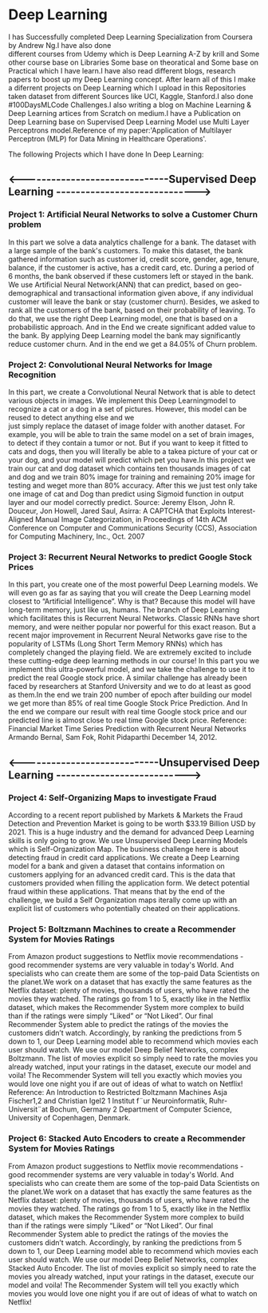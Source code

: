 # Deep Learning
I has Successfully completed Deep Learning Specialization from Coursera by Andrew Ng.I have also done  
different courses from Udemy which is Deep Learning A-Z by krill and Some other course base on Libraries Some base on theoratical 
and Some base on Practical which I have learn.I have also read different blogs, research papers to boost up my Deep Learning concept.
After learn all of this I make a diferrent projects on Deep Learning which I upload in this Repositories taken dataset from different 
Sources like UCI, Kaggle, Stanford.I also done #100DaysMLCode Challenges.I also writing a blog on Machine Learning & Deep Learning 
artices from Scratch on medium.I have a Publication on Deep Learning base on Supervised Deep Learning Model use Multi Layer 
Perceptrons model.Reference of my paper:'Application of Multilayer Perceptron (MLP) for Data Mining in Healthcare Operations'.

The following Projects which I have done In Deep Learning:

   ## <------------------------------Supervised Deep Learning ----------------------------->

### Project 1: Artificial Neural Networks to solve a Customer Churn problem
In this part we solve a data analytics challenge for a bank. The dataset with a large sample of  the bank's customers. To make this 
dataset, the bank gathered information such as customer id, credit score, gender, age, tenure, balance, if the customer is active, 
has a credit card, etc. During a period of 6 months, the bank observed if these customers left or stayed in the bank. We use Artificial 
Neural Network(ANN) that can predict, based on geo-demographical and transactional information given above, if any individual customer
will leave the bank or stay (customer churn). Besides, we asked to rank all the customers of the bank, based on their probability of 
leaving. To do that, we use the right Deep Learning model, one that is based on a probabilistic approach. And in the End we create 
significant added value to the bank. By applying Deep Learning model the bank may significantly reduce customer churn.
And in the end we get a 84.05% of Churn problem.

### Project 2: Convolutional Neural Networks for Image Recognition
In this part, we create a Convolutional Neural Network that is able to detect various objects in images. We implement this Deep 
Learningmodel to recognize a cat or a dog in a set of pictures. However, this model can be reused to detect anything else and we  
just simply replace the dataset of image folder with another dataset. For example, you will be able to train the same model on a
set of brain images, to detect if they contain a tumor or not. But if you want to keep it fitted to cats and dogs, then you will 
literally be able to a takea picture of your cat or your dog, and your model will predict which pet you have.In this project we 
train our cat and dog dataset which contains ten thousands images of cat and dog and we train 80% image for training and remaining 
20% image for testing and weget more than 80% accuracy. After this we just test only take one image of cat and Dog than predict 
using Sigmoid function in output layer and our model correctly predict.
Source: Jeremy Elson, John R. Douceur, Jon Howell, Jared Saul, Asirra: A CAPTCHA that Exploits Interest-Aligned Manual 
Image Categorization, in Proceedings of 14th ACM Conference on Computer and Communications Security (CCS), Association 
for Computing Machinery, Inc., Oct. 2007

### Project 3: Recurrent Neural Networks to predict Google Stock Prices
In this part, you create one of the most powerful Deep Learning models. We will even go as far as saying that you will create 
the Deep Learning model closest to “Artificial Intelligence”. Why is that? Because this model will have long-term memory,
just like us, humans. The branch of Deep Learning which facilitates this is Recurrent Neural Networks. Classic RNNs have 
short memory, and were neither popular nor powerful for this exact reason. But a recent major improvement in Recurrent Neural
Networks gave rise to the popularity of LSTMs (Long Short Term Memory RNNs) which has completely changed the playing field.
We are extremely excited to include these cutting-edge deep learning methods in our course! In this part you we implement 
this ultra-powerful model, and we take the challenge to use it to predict the real Google stock price. A similar challenge
has already been faced by researchers at Stanford University and we to do at least as good as them.In the end we train 200
number of epoch after building our model we get more than 85% of real time Google Stock Price Prediction. And In the end 
we compare our result with real time Google stock price and our predicted line is almost close to real time Google stock price.
Reference:
Financial Market Time Series Prediction with Recurrent Neural Networks Armando Bernal, Sam Fok, Rohit Pidaparthi December 14, 2012.

## <----------------------------Unsupervised Deep Learning --------------------------->

### Project 4: Self-Organizing Maps to investigate Fraud
According to a recent report published by Markets & Markets the Fraud Detection and Prevention Market is going to be worth 
$33.19 Billion USD by 2021. This is a huge industry and the demand for advanced Deep Learning skills is only going to grow. 
We use Unsupervised Deep Learning Models which is Self-Organization Map. The business challenge here is about detecting fraud 
in credit card applications. We create a Deep Learning model for a bank and given a dataset that contains information on customers
applying for an advanced credit card. This is the data that customers provided when filling the application form. We detect 
potential fraud within these applications. That means that by the end of the challenge, we build a Self Organization maps iterally
come up with an explicit list of customers who potentially cheated on their applications.

### Project 5: Boltzmann Machines to create a Recommender System for Movies Ratings
From Amazon product suggestions to Netflix movie recommendations - good recommender systems are very valuable in today's World.
And specialists who can create them are some of the top-paid Data Scientists on the planet.We work on a dataset that has exactly
the same features as the Netflix dataset: plenty of movies, thousands of users, who have rated the movies they watched. 
The ratings go from 1 to 5, exactly like in the Netflix dataset, which makes the Recommender System more complex to build 
than if the ratings were simply “Liked” or “Not Liked”. Our final Recommender System able to predict the ratings of the movies 
the customers didn’t watch. Accordingly, by ranking the predictions from 5 down to 1, our Deep Learning model able to recommend
which movies each user should watch. We use our model Deep Belief Networks, complex Boltzmann. The list of movies explicit so 
simply need to rate the movies you already watched, input your ratings in the dataset, execute our model and voila! The Recommender
System will tell you exactly which movies you would love one night you if are out of ideas of what to watch on Netflix! 
Reference:
An Introduction to Restricted Boltzmann Machines Asja Fischer1,2 and Christian Igel2 1 Institut f¨ur Neuroinformatik,
Ruhr-Universit¨at Bochum, Germany 2 Department of Computer Science, University of Copenhagen, Denmark.

### Project 6: Stacked Auto Encoders to create a Recommender System for Movies Ratings
From Amazon product suggestions to Netflix movie recommendations - good recommender systems are very valuable in today's World. 
And specialists who can create them are some of the top-paid Data Scientists on the planet.We work on a dataset that has exactly
the same features as the Netflix dataset: plenty of movies, thousands of users, who have rated the movies they watched. The 
ratings go from 1 to 5, exactly like in the Netflix dataset, which makes the Recommender System more complex to build than 
if the ratings were simply “Liked” or “Not Liked”. Our final Recommender System able to predict the ratings of the movies the 
customers didn’t watch. Accordingly, by ranking the predictions from 5 down to 1, our Deep Learning model able to recommend
which movies each user should watch. We use our model Deep Belief Networks, complex Stacked Auto Encoder. The list of movies 
explicit so simply need to rate the movies you already watched, input your ratings in the dataset, execute our model and voila! 
The Recommender System will tell you exactly which movies you would love one night you if are out of ideas of what to watch on
Netflix!
